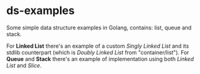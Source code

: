 # ds-examples
Some simple data structure examples in Golang, contains: list, queue and stack.

For **Linked List** there's an example of a custom *Singly Linked List* and its stdlib counterpart (which is *Doubly Linked List* from "container/list").
For **Queue** and **Stack** there's an example of implementation using both *Linked List* and *Slice*.
